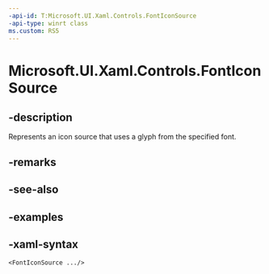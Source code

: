 ```yaml
---
-api-id: T:Microsoft.UI.Xaml.Controls.FontIconSource
-api-type: winrt class
ms.custom: RS5
---
```

<!-- Class syntax.
public class FontIconSource : IconSource, IconSource
-->

# Microsoft.UI.Xaml.Controls.FontIconSource


## -description

Represents an icon source that uses a glyph from the specified font.


## -remarks


## -see-also


## -examples


## -xaml-syntax

```xaml
<FontIconSource .../>
```


